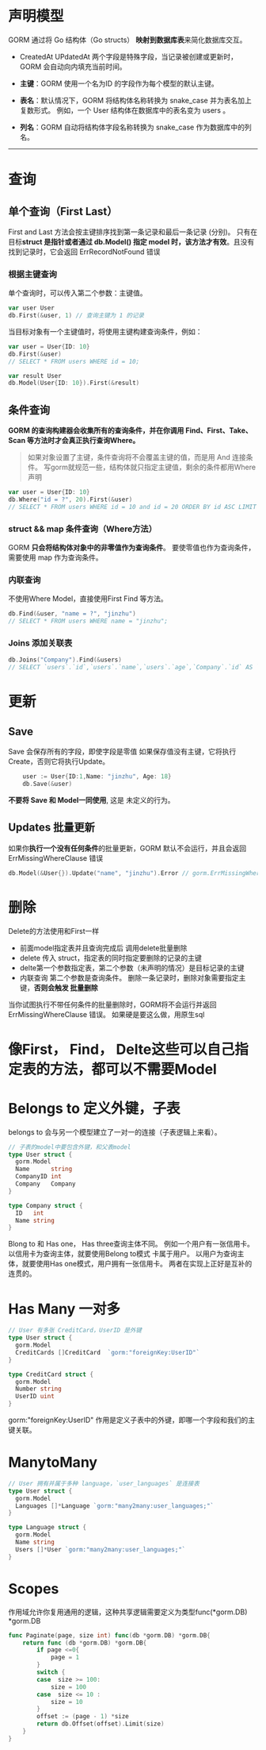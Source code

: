 # 声明模型

GORM 通过将 Go 结构体（Go structs） **映射到数据库表**来简化数据库交互。

- CreatedAt UPdatedAt 两个字段是特殊字段，当记录被创建或更新时，GORM 会自动向内填充当前时间。
- **主键**：GORM 使用一个名为ID 的字段作为每个模型的默认主键。

- **表名**：默认情况下，GORM 将结构体名称转换为 snake_case 并为表名加上复数形式。 例如，一个 User 结构体在数据库中的表名变为 users 。

- **列名**：GORM 自动将结构体字段名称转换为 snake_case 作为数据库中的列名。

---

# 查询
## 单个查询（First Last）
First and Last 方法会按主键排序找到第一条记录和最后一条记录 (分别)。 只有在目标**struct 是指针或者通过 db.Model() 指定 model 时，该方法才有效**。且没有找到记录时，它会返回 ErrRecordNotFound 错误

### 根据主键查询
单个查询时，可以传入第二个参数：主键值。

```go
var user User
db.First(&user, 1) // 查询主键为 1 的记录
```

当目标对象有一个主键值时，将使用主键构建查询条件，例如：
```go
var user = User{ID: 10}
db.First(&user)
// SELECT * FROM users WHERE id = 10;

var result User
db.Model(User{ID: 10}).First(&result)
```

## 条件查询
**GORM 的查询构建器会收集所有的查询条件，并在你调用 Find、First、Take、Scan 等方法时才会真正执行查询Where。**

> 如果对象设置了主键，条件查询将不会覆盖主键的值，而是用 And 连接条件。
> 写gorm就规范一些，结构体就只指定主键值，剩余的条件都用Where声明
```go
var user = User{ID: 10}
db.Where("id = ?", 20).First(&user)
// SELECT * FROM users WHERE id = 10 and id = 20 ORDER BY id ASC LIMIT 1

```
### struct && map 条件查询（Where方法）
GORM **只会将结构体对象中的非零值作为查询条件**。 要使零值也作为查询条件，需要使用 map 作为查询条件。

### 内联查询
不使用Where Model，直接使用First Find 等方法。
```go
db.Find(&user, "name = ?", "jinzhu")
// SELECT * FROM users WHERE name = "jinzhu";
```

### Joins 添加关联表
```go
db.Joins("Company").Find(&users)
// SELECT `users`.`id`,`users`.`name`,`users`.`age`,`Company`.`id` AS `Company__id`,`Company`.`name` AS `Company__name` FROM `users` LEFT JOIN `companies` AS `Company` ON `users`.`company_id` = `Company`.`id`;
```

# 更新
## Save
Save 会保存所有的字段，即使字段是零值
如果保存值没有主键，它将执行Create，否则它将执行Update。
```go
    user := User{ID:1,Name: "jinzhu", Age: 18}
    db.Save(&user)
```
**不要将 Save 和 Model一同使用**, 这是 未定义的行为。

## Updates 批量更新
如果你**执行一个没有任何条件**的批量更新，GORM 默认不会运行，并且会返回 ErrMissingWhereClause 错误
```go
db.Model(&User{}).Update("name", "jinzhu").Error // gorm.ErrMissingWhereClause
```

# 删除
Delete的方法使用和First一样
- 前面model指定表并且查询完成后 调用delete批量删除
- delete 传入 struct，指定表的同时指定要删除的记录的主键
- delte第一个参数指定表，第二个参数（未声明的情况）是目标记录的主键
- 内联查询  第二个参数是查询条件。
删除一条记录时，删除对象需要指定主键，**否则会触发 批量删除**

当你试图执行不带任何条件的批量删除时，GORM将不会运行并返回ErrMissingWhereClause 错误。 如果硬是要这么做，用原生sql

# 像First， Find， Delte这些可以自己指定表的方法，都可以不需要Model

# Belongs to 定义外键，子表
belongs to 会与另一个模型建立了一对一的连接（子表逻辑上来看）。
```go
// 子表的model中要包含外键，和父表model
type User struct {
  gorm.Model
  Name      string
  CompanyID int
  Company   Company
}

type Company struct {
  ID   int
  Name string
}
```
Blong to 和 Has one， Has three查询主体不同。
例如一个用户有一张信用卡。
以信用卡为查询主体，就要使用Belong to模式 卡属于用户。  以用户为查询主体，就要使用Has one模式，用户拥有一张信用卡。
两者在实现上正好是互补的 连贯的。

# Has Many 一对多
```go
// User 有多张 CreditCard，UserID 是外键
type User struct {
  gorm.Model
  CreditCards []CreditCard  `gorm:"foreignKey:UserID"`  
}

type CreditCard struct {
  gorm.Model
  Number string
  UserID uint
}
```
gorm:"foreignKey:UserID" 作用是定义子表中的外键，即哪一个字段和我们的主键关联。

# ManytoMany
```go
// User 拥有并属于多种 language，`user_languages` 是连接表
type User struct {
  gorm.Model
  Languages []*Language `gorm:"many2many:user_languages;"`
}

type Language struct {
  gorm.Model
  Name string
  Users []*User `gorm:"many2many:user_languages;"`
}
```

# Scopes
作用域允许你复用通用的逻辑，这种共享逻辑需要定义为类型func(*gorm.DB) *gorm.DB
```go
func Paginate(page, size int) func(db *gorm.DB) *gorm.DB{
	return func (db *gorm.DB) *gorm.DB{
		if page <=0{
			page = 1
		}
		switch {
		case  size >= 100:
			size = 100	
		case  size <= 10 : 
			size = 10
		}
		offset := (page - 1) *size
		return db.Offset(offset).Limit(size)
	}
}
```